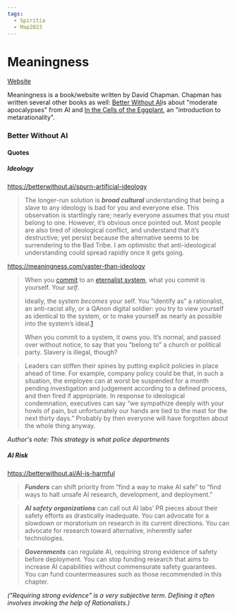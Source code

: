 ```yaml
---
tags:
  - Spiritia
  - Map2023
---
```

# Meaningness

[Website](https://meaningness.com/)

Meaningness is a book/website written by David Chapman. Chapman has written several other books as well: [Better Without AI](https://betterwithout.ai/)is about "moderate apocalypses" from AI and [In the Cells of the Eggplant](https://metarationality.com/), an "introduction to metarationality".

### Better Without AI

#### Quotes

##### Ideology

https://betterwithout.ai/spurn-artificial-ideology

>The longer-run solution is **_broad cultural_** understanding that being a slave to any ideology is bad for you and everyone else. This observation is startlingly rare; nearly everyone assumes that you _must_ belong to one. However, it’s obvious once pointed out. Most people are also tired of ideological conflict, and understand that it’s destructive; yet persist because the alternative seems to be surrendering to the Bad Tribe. I am optimistic that anti-ideological understanding could spread rapidly once it gets going.

https://meaningness.com/vaster-than-ideology

> When you [commit](https://meaningness.com/relationships-with-stances#committing "Committing to a stance means resolving to adopt it consistently, whenever the dimension of meaningness it addresses comes up. [Click for details.]") to an [eternalist system](https://meaningness.com/eternalist-systems), what you commit is yourself. Your _self_.
> 
>Ideally, the system _becomes_ your self. You “identify as” a rationalist, an anti-racist ally, or a QAnon digital soldier: you try to view yourself as identical to the system, or to make yourself as nearly as possible into the system’s ideal.[1](https://meaningness.com/vaster-than-ideology#fn_you "This page uses the grammatically indefinite “you” throughout to refer to the protagonist. If it seems accusatory at times, please do not take it personally. Nearly every failing I ascribe to “you” is part of my personal experience. The others are observations of patterns commonly seen in others—from close friends to anonymous online essayists.")
>
>When you commit to a system, it owns you. It’s normal, and passed over without notice, to say that you “belong to” a church or political party. Slavery is illegal, though?


>Leaders can stiffen their spines by putting explicit policies in place ahead of time. For example, company policy could be that, in such a situation, the employee can at worst be suspended for a month pending investigation and judgement according to a defined process, and then fired if appropriate. In response to ideological condemnation, executives can say “we sympathize deeply with your howls of pain, but unfortunately our hands are tied to the mast for the next thirty days.” Probably by then everyone will have forgotten about the whole thing anyway.

_Author's note: This strategy is what police departments_

##### AI Risk

https://betterwithout.ai/AI-is-harmful


> **_Funders_** can shift priority from “find a way to make AI safe” to “find ways to halt unsafe AI research, development, and deployment.”

>**_AI safety organizations_** can call out AI labs’ PR pieces about their safety efforts as drastically inadequate. You can advocate for a slowdown or moratorium on research in its current directions. You can advocate for research toward alternative, inherently safer technologies.


>**_Governments_** can regulate AI, requiring strong evidence of safety before deployment. You can stop funding research that aims to increase AI capabilities without commensurate safety guarantees. You can fund countermeasures such as those recommended in this chapter.

_("Requiring strong evidence" is a very subjective term. Defining it often involves invoking the help of Rationalists.)_